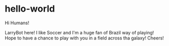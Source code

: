 # hello-world
Hi Humans!

LarryBot here! I like Soccer and I'm a huge fan of Brazil way of playing!
Hope to have a chance to play with you in a field across tha galaxy!
Cheers!
